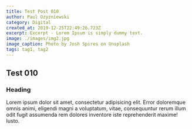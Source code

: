 ```yaml
---
title: Test Post 010
author: Paul Ozyzniewski
category: Digital
created_at: 2019-12-25T22:49:26.723Z
excerpt: Excerpt - Lorem Ipsum is simply dummy text.
image: ./images/img2.jpg
image_caption: Photo by Josh Spires on Unsplash
tags: tag1, tag2
---
```


## Test 010

### Heading

Lorem ipsum dolor sit amet, consectetur adipisicing elit. Error doloremque omnis animi,
eligendi magni a voluptatum, vitae, consequuntur rerum illum odit fugit assumenda rem dolores
inventore iste reprehenderit maxime! Iusto.
